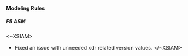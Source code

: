 
#### Modeling Rules
##### F5 ASM
<~XSIAM>
- Fixed an issue with unneeded xdr related version values.
</~XSIAM>
